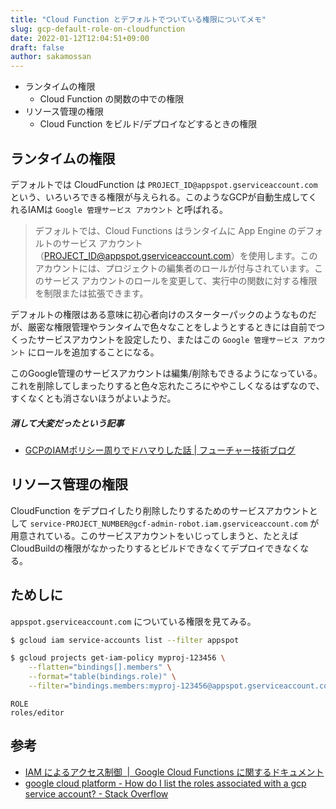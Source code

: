 ```yaml
---
title: "Cloud Function とデフォルトでついている権限についてメモ"
slug: gcp-default-role-on-cloudfunction
date: 2022-01-12T12:04:51+09:00
draft: false
author: sakamossan
---
```


- ランタイムの権限
    - Cloud Function の関数の中での権限
- リソース管理の権限
    - Cloud Function をビルド/デプロイなどするときの権限

## ランタイムの権限

デフォルトでは CloudFunction は `PROJECT_ID@appspot.gserviceaccount.com` という、いろいろできる権限が与えられる。このようなGCPが自動生成してくれるIAMは `Google 管理サービス アカウント` と呼ばれる。

> デフォルトでは、Cloud Functions はランタイムに App Engine のデフォルトのサービス アカウント（PROJECT_ID@appspot.gserviceaccount.com）を使用します。このアカウントには、プロジェクトの編集者のロールが付与されています。このサービス アカウントのロールを変更して、実行中の関数に対する権限を制限または拡張できます。

デフォルトの権限はある意味に初心者向けのスターターパックのようなものだが、厳密な権限管理やランタイムで色々なことをしようとするときには自前でつくったサービスアカウントを設定したり、またはこの `Google 管理サービス アカウント` にロールを追加することになる。

このGoogle管理のサービスアカウントは編集/削除もできるようになっている。これを削除してしまったりすると色々忘れたころにややこしくなるはずなので、すくなくとも消さないほうがよいようだ。

##### 消して大変だったという記事

- [GCPのIAMポリシー周りでドハマりした話 | フューチャー技術ブログ](https://future-architect.github.io/articles/20190708/)


## リソース管理の権限

CloudFunction をデプロイしたり削除したりするためのサービスアカウントとして `service-PROJECT_NUMBER@gcf-admin-robot.iam.gserviceaccount.com` が用意されている。このサービスアカウントをいじってしまうと、たとえばCloudBuildの権限がなかったりするとビルドできなくてデプロイできなくなる。


## ためしに

`appspot.gserviceaccount.com` についている権限を見てみる。

```bash
$ gcloud iam service-accounts list --filter appspot
```

```bash
$ gcloud projects get-iam-policy myproj-123456 \
    --flatten="bindings[].members" \
    --format="table(bindings.role)" \
    --filter="bindings.members:myproj-123456@appspot.gserviceaccount.com"
```

```
ROLE
roles/editor
```

## 参考

- [IAM によるアクセス制御  |  Google Cloud Functions に関するドキュメント](https://cloud.google.com/functions/docs/concepts/iam)
- [google cloud platform - How do I list the roles associated with a gcp service account? - Stack Overflow](https://stackoverflow.com/questions/47006062/how-do-i-list-the-roles-associated-with-a-gcp-service-account)

